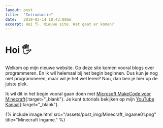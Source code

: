 ```yaml
---
layout: post
title:  "Introductie"
date:   2019-02-14 10:43:00am
excerpt: Hoi 🖐. Nieuwe site. Wat gaat er komen?
---
```


# Hoi 🖐

Welkom op mijn nieuwe website. Op deze site komen vooral blogs over programmeren. En ik wil helemaal bij het begin beginnen. Dus kun je nog niet programmeren, maar wil je het wel leren? Nou, dan ben je hier op de juiste plek.

Ik wil dit in het begin vooral gaan doen met [Microsoft MakeCode voor Minecraft](https://minecraft.makecode.com){:target="_blank"}. Je kunt tutorials bekijken op mijn [YouTube Kanaal](https://www.youtube.com/channel/UCayeDJg8BIIKvTdiv6Hx4zQ){:target="_blank"}. 

{% include image.html src="/assets/post_img/Minecraft_ingame01.png" title="Minecraft Ingame." %}
